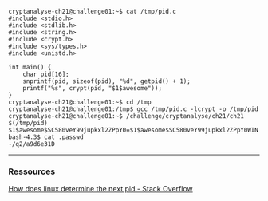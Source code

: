 ```
cryptanalyse-ch21@challenge01:~$ cat /tmp/pid.c
#include <stdio.h>
#include <stdlib.h>
#include <string.h>
#include <crypt.h>
#include <sys/types.h>
#include <unistd.h>

int main() {
	char pid[16];
	snprintf(pid, sizeof(pid), "%d", getpid() + 1);
	printf("%s", crypt(pid, "$1$awesome"));
}
cryptanalyse-ch21@challenge01:~$ cd /tmp
cryptanalyse-ch21@challenge01:/tmp$ gcc /tmp/pid.c -lcrypt -o /tmp/pid
cryptanalyse-ch21@challenge01:~$ /challenge/cryptanalyse/ch21/ch21 $(/tmp/pid)
$1$awesome$SC580veY99jupkxl2ZPpY0=$1$awesome$SC580veY99jupkxl2ZPpY0WIN!
bash-4.3$ cat .passwd 
-/q2/a9d6e31D
```

-------------------------------------------------------------------------------
### Ressources
[How does linux determine the next pid - Stack Overflow](https://stackoverflow.com/questions/3446727/how-does-linux-determine-the-next-pid)